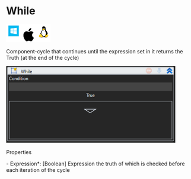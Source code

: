 # While

![](<../../../.gitbook/assets/image (77).png>)

Component-cycle that continues until the expression set in it returns the Truth (at the end of the cycle)

![](<../../../.gitbook/assets/1 (94).png>)

Properties

&#x20;\- Expression\*: \[Boolean] Expression the truth of which is checked before each iteration of the cycle
